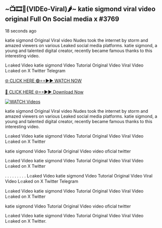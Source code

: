 ## ~📺🎞️👙(VIDEo-Viral)🌶~ katie sigmond viral video original Full On Social media x #3769

18 seconds ago

katie sigmond Original Viral video Nudes took the internet by storm and amazed viewers on various Leaked social media platforms. katie sigmond, a young and talented digital creator, recently became famous thanks to this interesting video.

L𝚎aked Video katie sigmond Video Tutorial Original Video Viral Video L𝚎aked on X Twitter Telegram

[🌐 CLICK HERE 🟢==►► WATCH NOW](https://valovideo.net/valo-video/?bom)

[🔴 CLICK HERE 🌐==►► Download Now](https://valovideo.net/valo-video/?bom)

[![WATCH Videos](https://i.imgur.com/dJHk4Zq.gif)](https://valovideo.net/valo-video/?bom)

katie sigmond Original Viral video Nudes took the internet by storm and amazed viewers on various Leaked social media platforms. katie sigmond, a young and talented digital creator, recently became famous thanks to this interesting video.

L𝚎aked Video katie sigmond Video Tutorial Original Video Viral Video L𝚎aked on X Twitter

katie sigmond Video Tutorial Original Video video oficial twitter

L𝚎aked Video katie sigmond Video Tutorial Original Video Viral Video L𝚎aked on X Twitter

. . . . . . . . . L𝚎aked Video katie sigmond Video Tutorial Original Video Viral Video L𝚎aked on X Twitter Telegram

L𝚎aked Video katie sigmond Video Tutorial Original Video Viral Video L𝚎aked on X Twitter

katie sigmond Video Tutorial Original Video video oficial twitter

L𝚎aked Video katie sigmond Video Tutorial Original Video Viral Video L𝚎aked on X Twitter.